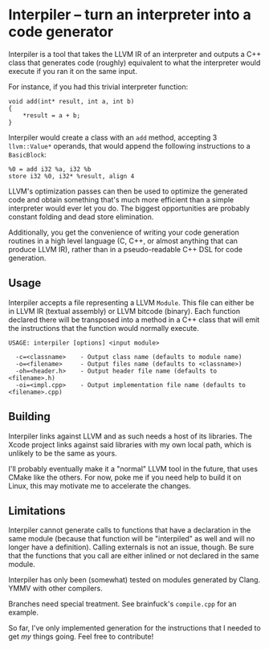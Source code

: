 # Interpiler – turn an interpreter into a code generator

Interpiler is a tool that takes the LLVM IR of an interpreter and outputs a C++
class that generates code (roughly) equivalent to what the interpreter would
execute if you ran it on the same input.

For instance, if you had this trivial interpreter function:

    void add(int* result, int a, int b)
    {
    	*result = a + b;
    }

Interpiler would create a class with an `add` method, accepting 3 `llvm::Value*`
operands, that would append the following instructions to a `BasicBlock`:

	%0 = add i32 %a, i32 %b
	store i32 %0, i32* %result, align 4

LLVM's optimization passes can then be used to optimize the generated code and
obtain something that's much more efficient than a simple interpreter would ever
let you do. The biggest opportunities are probably constant folding and dead
store elimination.

Additionally, you get the convenience of writing your code generation routines
in a high level language (C, C++, or almost anything that can produce LLVM IR),
rather than in a pseudo-readable C++ DSL for code generation.

## Usage

Interpiler accepts a file representing a LLVM `Module`. This file can either be
in LLVM IR (textual assembly) or LLVM bitcode (binary). Each function declared
there will be transposed into a method in a C++ class that will emit the
instructions that the function would normally execute.

	USAGE: interpiler [options] <input module>

	  -c=<classname>    - Output class name (defaults to module name)
	  -o=<filename>     - Output files name (defaults to <classname>)
	  -oh=<header.h>    - Output header file name (defaults to <filename>.h)
	  -oi=<impl.cpp>    - Output implementation file name (defaults to <filename>.cpp)

## Building

Interpiler links against LLVM and as such needs a host of its libraries. The
Xcode project links against said libraries with my own local path, which is
unlikely to be the same as yours.

I'll probably eventually make it a "normal" LLVM tool in the future, that uses
CMake like the others. For now, poke me if you need help to build it on Linux,
this may motivate me to accelerate the changes.

## Limitations

Interpiler cannot generate calls to functions that have a declaration in the
same module (because that function will be "interpiled" as well and will no
longer have a definition). Calling externals is not an issue, though. Be sure
that the functions that you call are either inlined or not declared in the same
module.

Interpiler has only been (somewhat) tested on modules generated by Clang. YMMV
with other compilers.

Branches need special treatment. See brainfuck's `compile.cpp` for an example.

So far, I've only implemented generation for the instructions that I needed to
get *my* things going. Feel free to contribute!